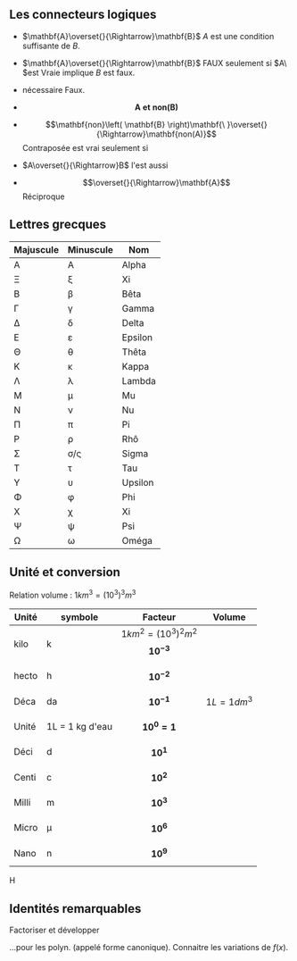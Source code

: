 
## Les connecteurs logiques

* $\mathbf{A}\overset{}{\Rightarrow}\mathbf{B}$ $A$ est une condition suffisante de $B$.
* $\mathbf{A}\overset{}{\Rightarrow}\mathbf{B}$ FAUX seulement si $A\ $est Vraie implique $B$ est faux.
*  nécessaire Faux.
* $$\mathbf{A\ et\ non(B)}$$
* $$\mathbf{non}\left( \mathbf{B} \right)\mathbf{\ }\overset{}{\Rightarrow}\mathbf{non(A)}$$ Contraposée est vrai seulement si

* $A\overset{}{\Rightarrow}B$ l'est aussi
* $$\overset{}{\Rightarrow}\mathbf{A}$$ Réciproque

## Lettres grecques

Majuscule | Minuscule | Nom 
---|---|---
Α | Α | Alpha
Ξ | ξ | Xi
Β | β | Bêta
Γ | γ | Gamma
Δ | δ | Delta
Ε | ε | Epsilon
Θ | θ | Thêta
Κ | κ | Kappa
Λ | λ | Lambda 
Μ | μ | Mu    
Ν | ν | Nu  
Π | π | Pi
Ρ | ρ | Rhô
Σ | σ/ς | Sigma
Τ | τ | Tau
Υ | υ | Upsilon
Φ | φ | Phi
Χ | χ | Xi
Ψ | ψ | Psi
Ω | ω | Oméga

## Unité et conversion

Relation volume : $1{km}^{3} = {{(10}^{3})}^{3}m^{3}$

Unité   | symbole         | Facteur                                  | Volume           
--------|-----------------|------------------------------------------|--------------
kilo    | k               | 1${km}^{2} = {{(10}^{3})}^{2}m^{2}$ $$\mathbf{10}^{\mathbf{- 3}}$$  | 
hecto   | h               | $$\mathbf{10}^{\mathbf{- 2}}$$          |
Déca    | da              | $$\mathbf{10}^{\mathbf{- 1}}$$           | $1L = 1{dm}^{3}$ 
Unité   | 1L = 1 kg d'eau | $$\mathbf{10}^{\mathbf{0}}\mathbf{= 1}$$ |
Déci    | d               | $$\mathbf{10}^{\mathbf{1}}$$             | 
Centi   | c               | $$\mathbf{10}^{\mathbf{2}}$$             | 
Milli   | m               | $$\mathbf{10}^{\mathbf{3}}$$             |
Micro   | μ               | $$\mathbf{10}^{\mathbf{6}}$$             |
Nano    | n               | $$\mathbf{10}^{\mathbf{9}}$$             |
H
## Identités remarquables

Factoriser et développer

...pour les polyn. (appelé forme canonique).
Connaitre les variations de $f(x)$.

